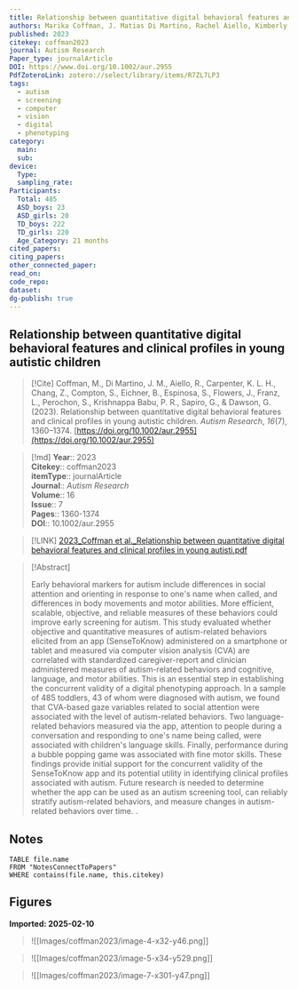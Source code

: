 ```yaml
---
title: Relationship between quantitative digital behavioral features and clinical profiles in young autistic children
authors: Marika Coffman, J. Matias Di Martino, Rachel Aiello, Kimberly L. H. Carpenter, Zhuoqing Chang, Scott Compton, Brian Eichner, Steve Espinosa, Jacqueline Flowers, Lauren Franz, Sam Perochon, Pradeep Raj Krishnappa Babu, Guillermo Sapiro, Geraldine Dawson
published: 2023
citekey: coffman2023
journal: Autism Research
Paper_type: journalArticle
DOI: https://www.doi.org/10.1002/aur.2955
PdfZoteroLink: zotero://select/library/items/R7ZL7LP3
tags:
  - autism
  - screening
  - computer
  - vision
  - digital
  - phenotyping
category:
  main: 
  sub: 
device:
  Type: 
  sampling_rate: 
Participants:
  Total: 485
  ASD_boys: 23
  ASD_girls: 20
  TD_boys: 222
  TD_girls: 220
  Age_Category: 21 months
cited_papers: 
citing_papers: 
other_connected_paper: 
read_on: 
code_repo: 
dataset: 
dg-publish: true
---
```


## Relationship between quantitative digital behavioral features and clinical profiles in young autistic children

> [!Cite]
> Coffman, M., Di Martino, J. M., Aiello, R., Carpenter, K. L. H., Chang, Z., Compton, S., Eichner, B., Espinosa, S., Flowers, J., Franz, L., Perochon, S., Krishnappa Babu, P. R., Sapiro, G., & Dawson, G. (2023). Relationship between quantitative digital behavioral features and clinical profiles in young autistic children. _Autism Research_, _16_(7), 1360–1374. [https://doi.org/10.1002/aur.2955](https://doi.org/10.1002/aur.2955)


>[!md]
> **Year**:: 2023   
> **Citekey**:: coffman2023  
> **itemType**:: journalArticle  
> **Journal**:: *Autism Research*  
> **Volume**:: 16  
> **Issue**:: 7   
> **Pages**:: 1360-1374  
> **DOI**:: 10.1002/aur.2955    

> [!LINK] 
> [2023_Coffman et al._Relationship between quantitative digital behavioral features and clinical profiles in young autisti.pdf](zotero://select/library/items/LRHD994Y)

> [!Abstract]
>
> Early behavioral markers for autism include differences in social attention and orienting in response to one's name when called, and differences in body movements and motor abilities. More efficient, scalable, objective, and reliable measures of these behaviors could improve early screening for autism. This study evaluated whether objective and quantitative measures of autism-related behaviors elicited from an app (SenseToKnow) administered on a smartphone or tablet and measured via computer vision analysis (CVA) are correlated with standardized caregiver-report and clinician administered measures of autism-related behaviors and cognitive, language, and motor abilities. This is an essential step in establishing the concurrent validity of a digital phenotyping approach. In a sample of 485 toddlers, 43 of whom were diagnosed with autism, we found that CVA-based gaze variables related to social attention were associated with the level of autism-related behaviors. Two language-related behaviors measured via the app, attention to people during a conversation and responding to one's name being called, were associated with children's language skills. Finally, performance during a bubble popping game was associated with fine motor skills. These findings provide initial support for the concurrent validity of the SenseToKnow app and its potential utility in identifying clinical profiles associated with autism. Future research is needed to determine whether the app can be used as an autism screening tool, can reliably stratify autism-related behaviors, and measure changes in autism-related behaviors over time.
>.
> 


## Notes

```dataview 
TABLE file.name 
FROM "NotesConnectToPapers" 
WHERE contains(file.name, this.citekey)
```


## Figures

**Imported: 2025-02-10**

> ![[Images/coffman2023/image-4-x32-y46.png]]

> ![[Images/coffman2023/image-5-x34-y529.png]]

> ![[Images/coffman2023/image-7-x301-y47.png]]